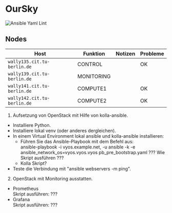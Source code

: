 # OurSky

![Ansible Yaml Lint](https://github.com/verteilte-systeme-projekt/OurSky/workflows/Ansible%20Yaml%20Lint/badge.svg?branch=master)

## Nodes

| Host                        | Funktion | Notizen           | Probleme                              |
|-----------------------------|----------|-------------------|---------------------------------------|
| `wally135.cit.tu-berlin.de` | CONTROL  |                   | OK |
| `wally139.cit.tu-berlin.de` | MONITORING |                 |                                       |
| `wally141.cit.tu-berlin.de` | COMPUTE1 |                   | OK                                    |
| `wally142.cit.tu-berlin.de` | COMPUTE2 |                   | OK                                    |


1. Aufsetzung von OpenStack mit Hilfe von kolla-ansible.<br>
  - Installiere Python.<br>
  - Installiere lokal venv (oder anderes dergleichen).<br>
  - In einem Virtual Environment lokal ansible und kolla-ansible installieren:<br>
    - Führen Sie das Ansible-Playbook mit dem Befehl aus:<br>
      ansible-playbook -i vyos.example.net, -u ansible -k -e ansible_network_os=vyos.vyos.vyos pb_pre_bootstrap.yaml ??? Wie Skript ausführen ???<br>
     - Kolla Skript?<br>
  - Teste die Verbindung mit "ansible webservers -m ping".<br>
2. OpenStack mit Monitoring ausstatten.<br>
  - Prometheus<br>
    Skript ausführen:
    ???
  - Grafana<br>
    Skript ausführen:
    ???
